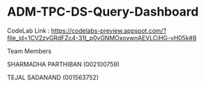 # ADM-TPC-DS-Query-Dashboard

CodeLab Link : https://codelabs-preview.appspot.com/?file_id=1CV2zvGRdFZc4-31t_p0vGNMOxovwnAEVLCiHG-vH05k#8

Team Members 

SHARMADHA PARTHIBAN (002100759)

TEJAL SADANAND (001563752)
